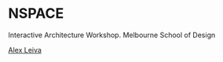 NSPACE
======
Interactive Architecture Workshop. 
Melbourne School of Design

[Alex Leiva](https://github.com/aviel08)

